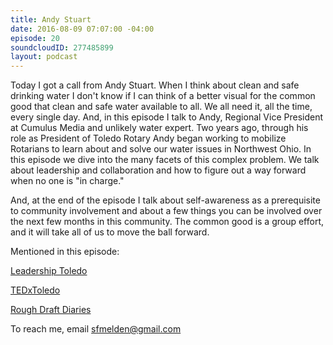 ```yaml
---
title: Andy Stuart
date: 2016-08-09 07:07:00 -04:00
episode: 20
soundcloudID: 277485899
layout: podcast
---
```


Today I got a call from Andy Stuart. When I think about clean and safe drinking water I don't know if I can think of a better visual for the common good that clean and safe water available to all. We all need it, all the time, every single day. And, in this episode I talk to Andy, Regional Vice President at Cumulus Media and unlikely water expert. Two years ago, through his role as President of Toledo Rotary Andy began working to mobilize Rotarians to learn about and solve our water issues in Northwest Ohio. In this episode we dive into the many facets of this complex problem. We talk about leadership and collaboration and how to figure out a way forward when no one is "in charge." 

And, at the end of the episode I talk about self-awareness as a prerequisite to community involvement and about a few things you can be involved over the next few months in this community. The common good is a group effort, and it will take all of us to move the ball forward. 

Mentioned in this episode:

[Leadership Toledo](http://www.leadershiptoledo.org/)

[TEDxToledo](http://tedxtoledo.com/)


[Rough Draft Diaries](http://www.wgte.org/wgte/listen/index.asp?page_id=2056)

To reach me, email sfmelden@gmail.com